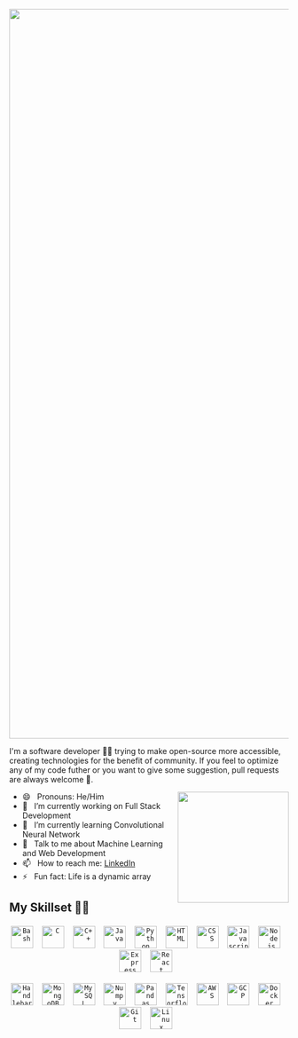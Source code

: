 <p align=center>
  <img width="1316" alt="Screenshot 2021-05-30 at 7 45 38 PM" src="https://user-images.githubusercontent.com/63765750/120107687-a0efa780-c17f-11eb-8b4e-ce43b0483253.png">
</p>
<p align = left>
I'm a software developer 👨‍💻 trying to make open-source more accessible, creating technologies for the benefit of community. If you feel to optimize any of my code futher or you want to give some suggestion, pull requests are always welcome 🙂.
</p>
<p>
  <img align=right height=200px
src="https://user-images.githubusercontent.com/63765750/138040008-d80b0890-529f-446c-8e05-418dcc833f43.png" />
</p>
<ul>
  <li>😄 &nbsp; Pronouns: He/Him</li>
  <li>🔭 &nbsp; I’m currently working on Full Stack Development</li>
  <li>🌱 &nbsp; I’m currently learning Convolutional Neural Network</li>
  <li>💬 &nbsp; Talk to me about Machine Learning and Web Development</li>
  <li>📫 &nbsp; How to reach me: <a href="https://www.linkedin.com/in/jayendra1107/">LinkedIn</a></li>
  <li>⚡ &nbsp; Fun fact: Life is a dynamic array</li>
</ul>

<h2><p align=left>My Skillset 👨‍🔧</p></h2>
<p align=center>
<code><img alt="Bash" width="40px" src="https://cdn.jsdelivr.net/gh/devicons/devicon/icons/bash/bash-original.svg" /></code>&nbsp;&nbsp;&nbsp;
<code><img alt="C" width="40px" src="https://cdn.jsdelivr.net/gh/devicons/devicon/icons/c/c-original.svg" /></code>&nbsp;&nbsp;&nbsp;
<code><img alt="C++" width="40px" src="https://cdn.jsdelivr.net/gh/devicons/devicon/icons/cplusplus/cplusplus-original.svg" /></code>&nbsp;&nbsp;&nbsp;
<code><img alt="Java" width="40px" src="https://cdn.jsdelivr.net/gh/devicons/devicon/icons/java/java-original.svg" /></code>&nbsp;&nbsp;&nbsp;
<code><img alt="Python" width="40px" src="https://cdn.jsdelivr.net/gh/devicons/devicon/icons/python/python-original.svg" /></code>&nbsp;&nbsp;&nbsp;
<code><img alt="HTML" width="40px" src="https://cdn.jsdelivr.net/gh/devicons/devicon/icons/html5/html5-original.svg" /></code>&nbsp;&nbsp;&nbsp;
<code><img alt="CSS" width="40px" src="https://cdn.jsdelivr.net/gh/devicons/devicon/icons/css3/css3-original.svg" /></code>&nbsp;&nbsp;&nbsp;
<code><img alt="Javascript" width="40px" src="https://cdn.jsdelivr.net/gh/devicons/devicon/icons/javascript/javascript-original.svg" /></code>&nbsp;&nbsp;&nbsp;
<code><img alt="Node.js" width="40px" src="https://cdn.jsdelivr.net/gh/devicons/devicon/icons/nodejs/nodejs-original.svg" /></code>&nbsp;&nbsp;&nbsp;
<code><img alt="Express" width="40px" src="https://cdn.jsdelivr.net/gh/devicons/devicon/icons/express/express-original.svg" /></code>&nbsp;&nbsp;&nbsp;
<code><img alt="React" width="40px" src="https://cdn.jsdelivr.net/gh/devicons/devicon/icons/react/react-original.svg" /></code>&nbsp;&nbsp;&nbsp;<br /><br/>
<code><img alt="Handlebars" width="40px" src="https://cdn.jsdelivr.net/gh/devicons/devicon/icons/handlebars/handlebars-original.svg" /></code>&nbsp;&nbsp;&nbsp;
<code><img alt="MongoDB" width="40px" src="https://cdn.jsdelivr.net/gh/devicons/devicon/icons/mongodb/mongodb-original.svg" /></code>&nbsp;&nbsp;&nbsp;
<code><img alt="MySQL" width="40px" src="https://cdn.jsdelivr.net/gh/devicons/devicon/icons/mysql/mysql-original.svg" /></code>&nbsp;&nbsp;&nbsp;
<code><img alt="Numpy" width="40px" src="https://cdn.jsdelivr.net/gh/devicons/devicon/icons/numpy/numpy-original.svg" /></code>&nbsp;&nbsp;&nbsp;
<code><img alt="Pandas" width="40px" src="https://cdn.jsdelivr.net/gh/devicons/devicon/icons/pandas/pandas-original.svg" /></code>&nbsp;&nbsp;&nbsp;
<code><img alt="Tensorflow" width="40px" src="https://cdn.jsdelivr.net/gh/devicons/devicon/icons/tensorflow/tensorflow-original.svg" /></code>&nbsp;&nbsp;&nbsp;
<code><img alt="AWS" width="40px" src="https://cdn.jsdelivr.net/gh/devicons/devicon/icons/amazonwebservices/amazonwebservices-original.svg" /></code>&nbsp;&nbsp;&nbsp;
<code><img alt="GCP" width="40px" src="https://cdn.jsdelivr.net/gh/devicons/devicon/icons/googlecloud/googlecloud-original.svg" /></code>&nbsp;&nbsp;&nbsp;
<code><img alt="Docker" width="40px" src="https://cdn.jsdelivr.net/gh/devicons/devicon/icons/docker/docker-original.svg" /></code>&nbsp;&nbsp;&nbsp;
<code><img alt="Git" width="40px" src="https://cdn.jsdelivr.net/gh/devicons/devicon/icons/git/git-original.svg" /></code>&nbsp;&nbsp;&nbsp;
<code><img alt="Linux" width="40px" src="https://cdn.jsdelivr.net/gh/devicons/devicon/icons/linux/linux-original.svg" /></code>&nbsp;&nbsp;&nbsp;
</p>

